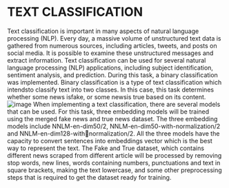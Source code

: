 # TEXT CLASSIFICATION
Text classification is important in many aspects of natural language processing (NLP). Every day, a 
massive volume of unstructured text data is gathered from numerous sources, including articles, tweets, 
and posts on social media. It is possible to examine these unstructured messages and extract information. 
Text classification can be used for several natural language processing (NLP) applications, including 
subject identification, sentiment analysis, and prediction.
During this task, a binary classification was implemented. Binary classification is a type of text classification which 
intendsto classify text into two classes. In this case, this task determines whether some news isfake, or some newsis
true based on its content.
![image](https://github.com/user-attachments/assets/e230abce-d4f4-463f-98f2-2870c3f6860c)
When implementing a text classification, there are several models that can be used. For this task, three 
embedding models will be trained using the merged fake news and true news dataset. The three embedding 
models include NNLM-en-dim50/2, NNLM-en-dim50-with-normalization/2 and NNLM-en-dim128-withnormalization/2. All the three models have the capacity to convert sentences into embeddings vector which 
is the best way to represent the text.
The Fake and True dataset, which contains different news scraped from different article will be processed
by removing stop words, new lines, words containing numbers, punctuations and text in square brackets,
making the text lowercase, and some other preprocessing steps that is required to get the dataset ready for 
training.
